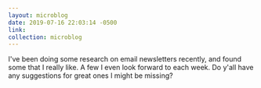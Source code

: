 ```yaml
---
layout: microblog
date: 2019-07-16 22:03:14 -0500
link:
collection: microblog
---
```

I've been doing some research on email newsletters recently, and found some that I really like. A few I even look forward to each week. Do y'all have any suggestions for great ones I might be missing?
